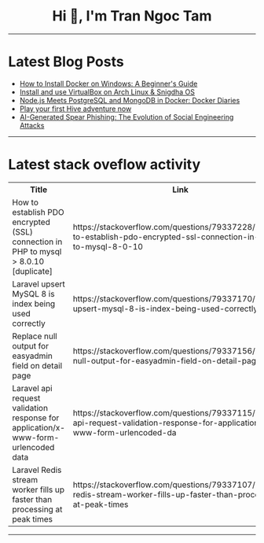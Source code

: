 <h1 align="center">Hi 👋, I'm Tran Ngoc Tam</h1>

---

# Latest Blog Posts 
<!-- BLOG-POST-LIST:START -->
- [How to Install Docker on Windows: A Beginner&#39;s Guide](https://dev.to/pmbanugo/how-to-install-docker-on-windows-a-beginners-guide-17c4)
- [Install and use VirtualBox on Arch Linux &amp; Snigdha OS](https://dev.to/snigdhaos/install-and-use-virtualbox-on-arch-linux-snigdha-os-5cb3)
- [Node.js Meets PostgreSQL and MongoDB in Docker: Docker Diaries](https://dev.to/fahim_hasnainfahad_7e50d/nodejs-meets-postgresql-and-mongodb-in-docker-docker-diaries-4bk6)
- [Play your first Hive adventure now](https://dev.to/serpent7776/play-your-first-hive-adventure-now-2o53)
- [AI-Generated Spear Phishing: The Evolution of Social Engineering Attacks](https://dev.to/nolunchbreaks_22/ai-generated-spear-phishing-the-evolution-of-social-engineering-attacks-oej)
<!-- BLOG-POST-LIST:END -->

---

# Latest stack oveflow activity
<table>
  <tr><th>Title</th><th>Link</th></tr>
  <!-- STACKOVERFLOW:START --><tr><td>How to establish PDO encrypted &lpar;SSL&rpar; connection in PHP to mysql &gt; 8.0.10 [duplicate]</td><td>https://stackoverflow.com/questions/79337228/how-to-establish-pdo-encrypted-ssl-connection-in-php-to-mysql-8-0-10</td></tr><tr><td>Laravel upsert MySQL 8 is index being used correctly</td><td>https://stackoverflow.com/questions/79337170/laravel-upsert-mysql-8-is-index-being-used-correctly</td></tr><tr><td>Replace null output for easyadmin field on detail page</td><td>https://stackoverflow.com/questions/79337156/replace-null-output-for-easyadmin-field-on-detail-page</td></tr><tr><td>Laravel api request validation response for application/x-www-form-urlencoded data</td><td>https://stackoverflow.com/questions/79337115/laravel-api-request-validation-response-for-application-x-www-form-urlencoded-da</td></tr><tr><td>Laravel Redis stream worker fills up faster than processing at peak times</td><td>https://stackoverflow.com/questions/79337107/laravel-redis-stream-worker-fills-up-faster-than-processing-at-peak-times</td></tr><!-- STACKOVERFLOW:END -->
</table>

---


